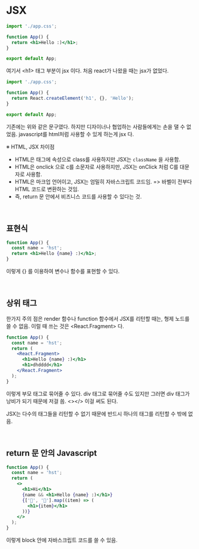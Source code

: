 # JSX



```jsx
import './app.css';

function App() {
  return <h1>Hello :)</h1>;
}

export default App;
```

여기서 \<h1> 태그 부분이 jsx 이다. 처음 react가 나왔을 때는 jsx가 없었다.

```jsx
import './app.css';

function App() {
  return React.createElement('h1', {}, 'Hello');
}

export default App;
```

기존에는 위와 같은 문구였다. 하지만 디자이너나 협업하는 사람들에게는 손을 댈 수 없었음. javascript를 html처럼 사용할 수 있게 하는게 jsx 다.

※ HTML, JSX 차이점

- HTML은 태그에 속성으로 class를 사용하지만 JSX는 `className` 을 사용함.
- HTML은 onclick 으로 c를 소문자로 사용하지만, JSX는 onClick 처럼 C를 대문자로 사용함.
- HTML은 마크업 언어이고, JSX는 엄밀히 자바스크립트 코드임. => 바벨이 전부다 HTML 코드로 변환하는 것임.
- 즉, return 문 안에서 비즈니스 코드를 사용할 수 있다는 것.

<br/>

## 표현식

```jsx
function App() {
  const name = 'hst';
  return <h1>Hello {name} :)</h1>;
}
```

이렇게 {} 를 이용하여 변수나 함수를 표현할 수 있다.

<br/>

## 상위 태그

한가지 주의 점은 render 함수나 function 함수에서 JSX를 리턴할 때는, 형제 노드를 쓸 수 없음. 이럴 때 쓰는 것은 \<React.Fragment> 다.

```jsx
function App() {
  const name = 'hst';
  return (
    <React.Fragment>
      <h1>Hello {name} :)</h1>
      <h1>dhdddd</h1>
    </React.Fragment>
  );
}
```

이렇게 부모 태그로 묶어줄 수 있다. div 태그로 묶어줄 수도 있지만 그러면 div 태그가 낭비가 되기 때문에 저걸 씀. \<></> 이걸 써도 된다.

JSX는 다수의 태그들을 리턴할 수 없기 때문에 반드시 하나의 태그를 리턴할 수 밖에 없음.

<br/>

## return 문 안의 Javascript

```jsx
function App() {
  const name = 'hst';
  return (
    <>
      <h1>Hi</h1>
      {name && <h1>Hello {name} :)</h1>}
      {['👾', '🧨'].map((item) => (
        <h1>{item}</h1>
      ))}
    </>
  );
}
```

이렇게 block 안에 자바스크립트 코드를 쓸 수 있음.